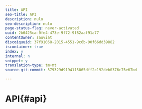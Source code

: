 ```yaml
---
title: API
seo-title: API
description: nulo
seo-description: nulo
page-status-flag: never-activated
uuid: 2b6425ca-0fe4-473e-9f72-9f82aaf91a77
contentOwner: sauviat
discoiquuid: 37f91068-2015-4551-9c6b-90f66dd39882
iscontainer: true
index: y
internal: n
snippet: y
translation-type: tm+mt
source-git-commit: 579329d9194115065dff2c192deb0376c75e67bd

---
```



# API{#api}

